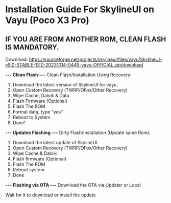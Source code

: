 # Installation Guide For SkylineUI on Vayu (Poco X3 Pro)

## IF YOU ARE FROM ANOTHER ROM, CLEAN FLASH IS MANDATORY.

Download: https://sourceforge.net/projects/skylineui/files/vayu/SkylineUI-v9.0-STABLE-13.0-20231014-0449-vayu-OFFICIAL.zip/download

**--- Clean Flash ---**
Clean Flash/Installation Using Recovery:
1. Download the latest version of SkylineUI for vayu.
2. Open Custom Recovery (TWRP/OFox/Other Recovery)
3. Wipe Cache, Dalvik & Data
4. Flash Firmware (Optional)
5. Flash The ROM
8. Format data, type "yes"
9. Reboot to System
10. Done!

**--- Updates Flashing ---**
Dirty Flash/Installation (Update same Rom):
1. Download the latest update of SkylineUI
2. Open Custom Recovery (TWRP/OFox/Other Recovery)
3. Wipe Cache & Dalvik
5. Flash firmware (Optional)
6. Flash The ROM
7. Reboot system
8. Done

**--- Flashing via OTA ---**
Download the OTA via Updater or Local

Wait for it to download or install the update
